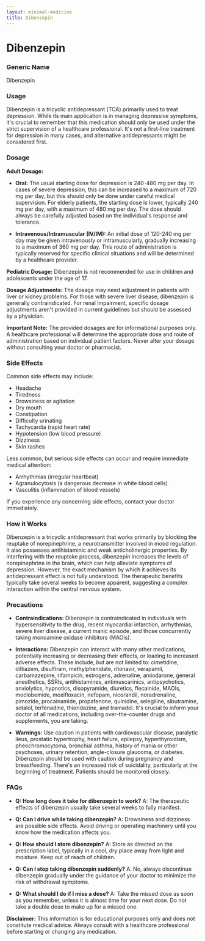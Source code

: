 ```yaml
---
layout: minimal-medicine
title: Dibenzepin
---
```


# Dibenzepin
### Generic Name
Dibenzepin

### Usage
Dibenzepin is a tricyclic antidepressant (TCA) primarily used to treat depression.  While its main application is in managing depressive symptoms, it's crucial to remember that this medication should only be used under the strict supervision of a healthcare professional.  It's not a first-line treatment for depression in many cases, and alternative antidepressants might be considered first.

### Dosage

**Adult Dosage:**

* **Oral:** The usual starting dose for depression is 240-480 mg per day.  In cases of severe depression, this can be increased to a maximum of 720 mg per day, but this should only be done under careful medical supervision.  For elderly patients, the starting dose is lower, typically 240 mg per day, with a maximum of 480 mg per day.  The dose should always be carefully adjusted based on the individual's response and tolerance.

* **Intravenous/Intramuscular (IV/IM):**  An initial dose of 120-240 mg per day may be given intravenously or intramuscularly, gradually increasing to a maximum of 360 mg per day. This route of administration is typically reserved for specific clinical situations and will be determined by a healthcare provider.

**Pediatric Dosage:** Dibenzepin is not recommended for use in children and adolescents under the age of 17.

**Dosage Adjustments:**  The dosage may need adjustment in patients with liver or kidney problems. For those with severe liver disease, dibenzepin is generally contraindicated.  For renal impairment, specific dosage adjustments aren't provided in current guidelines but should be assessed by a physician.

**Important Note:**  The provided dosages are for informational purposes only.  A healthcare professional will determine the appropriate dose and route of administration based on individual patient factors.  Never alter your dosage without consulting your doctor or pharmacist.


### Side Effects

Common side effects may include:

* Headache
* Tiredness
* Drowsiness or agitation
* Dry mouth
* Constipation
* Difficulty urinating
* Tachycardia (rapid heart rate)
* Hypotension (low blood pressure)
* Dizziness
* Skin rashes

Less common, but serious side effects can occur and require immediate medical attention:

* Arrhythmias (irregular heartbeat)
* Agranulocytosis (a dangerous decrease in white blood cells)
* Vasculitis (inflammation of blood vessels)


If you experience any concerning side effects, contact your doctor immediately.

### How it Works

Dibenzepin is a tricyclic antidepressant that works primarily by blocking the reuptake of norepinephrine, a neurotransmitter involved in mood regulation. It also possesses antihistaminic and weak anticholinergic properties. By interfering with the reuptake process, dibenzepin increases the levels of norepinephrine in the brain, which can help alleviate symptoms of depression. However, the exact mechanism by which it achieves its antidepressant effect is not fully understood. The therapeutic benefits typically take several weeks to become apparent, suggesting a complex interaction within the central nervous system.

### Precautions

* **Contraindications:** Dibenzepin is contraindicated in individuals with hypersensitivity to the drug, recent myocardial infarction, arrhythmias, severe liver disease, a current manic episode, and those concurrently taking monoamine oxidase inhibitors (MAOIs).

* **Interactions:**  Dibenzepin can interact with many other medications, potentially increasing or decreasing their effects, or leading to increased adverse effects. These include, but are not limited to: cimetidine, diltiazem, disulfiram, methylphenidate, ritonavir, verapamil, carbamazepine, rifampicin, estrogens, adrenaline, amiodarone, general anesthetics, SSRIs, antihistamines, antimuscarinics, antipsychotics, anxiolytics, hypnotics, disopyramide, diuretics, flecainide, MAOIs, moclobemide, moxifloxacin, nefopam, nicorandil, noradrenaline, pimozide, procainamide, propafenone, quinidine, selegiline, sibutramine, sotalol, terfenadine, thioridazine, and tramadol.  It's crucial to inform your doctor of all medications, including over-the-counter drugs and supplements, you are taking.

* **Warnings:**  Use caution in patients with cardiovascular disease, paralytic ileus, prostatic hypertrophy, heart failure, epilepsy, hyperthyroidism, pheochromocytoma, bronchial asthma, history of mania or other psychoses, urinary retention, angle-closure glaucoma, or diabetes.  Dibenzepin should be used with caution during pregnancy and breastfeeding.  There's an increased risk of suicidality, particularly at the beginning of treatment.  Patients should be monitored closely.


### FAQs

* **Q: How long does it take for dibenzepin to work?** A:  The therapeutic effects of dibenzepin usually take several weeks to fully manifest.

* **Q: Can I drive while taking dibenzepin?** A:  Drowsiness and dizziness are possible side effects. Avoid driving or operating machinery until you know how the medication affects you.

* **Q: How should I store dibenzepin?** A: Store as directed on the prescription label, typically in a cool, dry place away from light and moisture. Keep out of reach of children.

* **Q: Can I stop taking dibenzepin suddenly?** A: No, always discontinue dibenzepin gradually under the guidance of your doctor to minimize the risk of withdrawal symptoms.

* **Q: What should I do if I miss a dose?** A:  Take the missed dose as soon as you remember, unless it is almost time for your next dose. Do not take a double dose to make up for a missed one.


**Disclaimer:** This information is for educational purposes only and does not constitute medical advice.  Always consult with a healthcare professional before starting or changing any medication.
